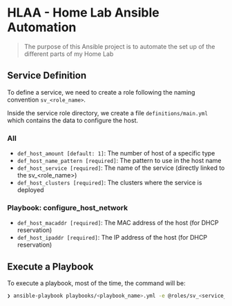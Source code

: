 # HLAA - Home Lab Ansible Automation

> The purpose of this Ansible project is to automate the set up of the different parts of my Home Lab

## Service Definition

To define a service, we need to create a role following the naming convention `sv_<role_name>`.

Inside the service role directory, we create a file `definitions/main.yml` which contains the data to configure the host.

### All

* `def_host_amount [default: 1]`: The number of host of a specific type
* `def_host_name_pattern [required]`: The pattern to use in the host name
* `def_host_service [required]`: The name of the service (directly linked to the sv_<role_name>)
* `def_host_clusters [required]`: The clusters where the service is deployed 

### Playbook: configure_host_network

* `def_host_macaddr [required]`: The MAC address of the host (for DHCP reservation)
* `def_host_ipaddr [required]`:  The IP address of the host (for DHCP reservation)

## Execute a Playbook

To execute a playbook, most of the time, the command will be:

```bash
❯ ansible-playbook playbooks/<playbook_name>.yml -e @roles/sv_<service_name>/defintions/main.yml
```
